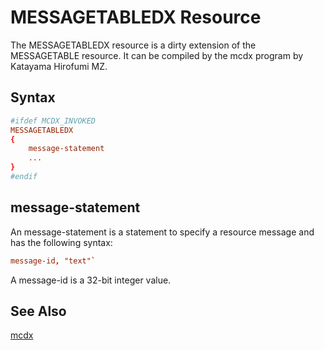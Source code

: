 MESSAGETABLEDX Resource
=======================

The MESSAGETABLEDX resource is a dirty extension of the MESSAGETABLE resource. It can be compiled by the mcdx program by Katayama Hirofumi MZ.

Syntax
------

```rc
#ifdef MCDX_INVOKED
MESSAGETABLEDX
{
    message-statement
    ...
}
#endif
```

message-statement
-----------------

An message-statement is a statement to specify a resource message and has the following syntax:

```rc
message-id, "text"`
```

A message-id is a 32-bit integer value.

See Also
--------

[mcdx](https://github.com/katahiromz/RisohEditor/tree/master/mcdx)
